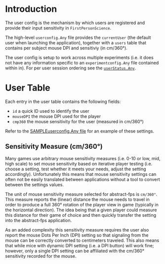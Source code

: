 # Introduction
The user config is the mechanism by which users are registered and provide their input sensitivity in `FirstPersonScience`.

The high-level `userconfig.Any` file provides the `currentUser` (the default user when launching the application), together with a `users` table that contains per subject mouse DPI and sensitiviy (in cm/360°).

The user config is setup to work across multiple experiments (i.e. it does not have any information specific to an `experimentconfig.Any` file contained within in). For per user session ordering see the [`userStatus.Any`](./userStatusReadme.md).

# User Table
Each entry in the user table contains the following fields:

* `id` a quick ID used to identify the user
* `mouseDPI` the mouse DPI used for the player
* `cmp360` the mouse sensitivity for the user (measured in cm/360°)

Refer to the [SAMPLEuserconfig.Any file](SAMPLEuserconfig.Any) for an example of these settings.

## Sensitivity Measure (cm/360°)
Many games use arbitrary mouse sensitivity measures (i.e. 0-10 or low, mid, high scale) to set mouse sensitivity based on iterative player testing (i.e. choose a setting, test whether it meets your needs, adjust the setting accordingly). Unfortunately this means that mouse sensitivity settings can often not be easily translated between applications without a tool to convert between the settings values.

The unit of mouse sensitivity measure selected for abstract-fps is `cm/360°`. This measure reports the (linear) distance the mouse needs to travel in order to produce a full 360° rotation of the player view in game (typically in the horizontal direction). The idea being that a given player could measure this distance for their game of choice and then quickly transfer the setting into the abstract-fps application.

As an added complexity this sensitivity measure requires the user also report the mouse Dots Per Inch (DPI) setting so that signaling from the mouse can be correctly converted to centimeters traveled. This also means that while mice with dynamic DPI setting (i.e. a DPI button) will work fine; however, only a single DPI setting can be affiliated with the cm/360° sensitivity recorded for the mouse.
